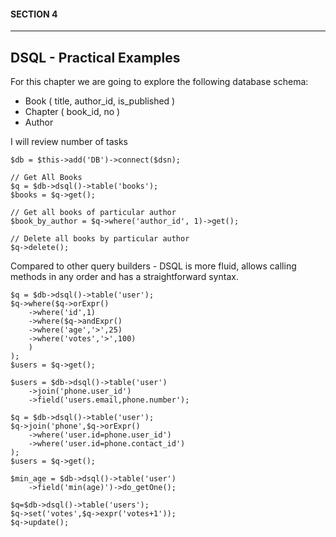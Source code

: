 #### SECTION 4
----
## DSQL - Practical Examples

For this chapter we are going to explore the following database schema:

* Book ( title, author_id, is_published )
* Chapter ( book_id, no )
* Author

I will review number of tasks

    $db = $this->add('DB')->connect($dsn);

    // Get All Books
    $q = $db->dsql()->table('books');
    $books = $q->get();

    // Get all books of particular author
    $book_by_author = $q->where('author_id', 1)->get();
    
    // Delete all books by particular author
    $q->delete();

Compared to other query builders - DSQL is more fluid, allows calling methods in any order and has a straightforward syntax.

    $q = $db->dsql()->table('user');
    $q->where($q->orExpr()
        ->where('id',1)
        ->where($q->andExpr()
        ->where('age','>',25)
        ->where('votes','>',100)
        )
    );
    $users = $q->get();

    $users = $db->dsql()->table('user')
        ->join('phone.user_id')
        ->field('users.email,phone.number');
        
    $q = $db->dsql()->table('user');
    $q->join('phone',$q->orExpr()
        ->where('user.id=phone.user_id')
        ->where('user.id=phone.contact_id')
    );
    $users = $q->get();

    $min_age = $db->dsql()->table('user')
        ->field('min(age)')->do_getOne();

    $q=$db->dsql()->table('users');
    $q->set('votes',$q->expr('votes+1'));
    $q->update();